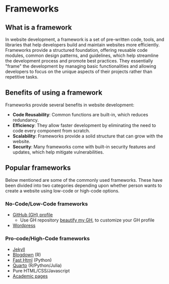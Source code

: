 # Frameworks

## What is a framework

In website development, a framework is a set of pre-written code, tools, and
libraries that help developers build and maintain websites more efficiently.
Frameworks provide a structured foundation, offering reusable code modules,
common design patterns, and guidelines, which help streamline the development
process and promote best practices. They essentially "frame" the development by
managing basic functionalities and allowing developers to focus on the unique
aspects of their projects rather than repetitive tasks.

## Benefits of using a framework

Frameworks provide several benefits in website development:

* **Code Reusability**: Common functions are built-in, which reduces redundancy.
* **Efficiency**: They allow faster development by eliminating the need to code
every component from scratch.
* **Scalability**: Frameworks provide a solid structure that can grow with the
website.
* **Security**: Many frameworks come with built-in security features and
updates, which help mitigate vulnerabilities.

## Popular frameworks

Below mentioned are some of the commonly used frameworks. These have been
divided into two categories depending upon whether person wants to create a
website using low-code or high-code options.

### No-Code/Low-Code frameworks

* [GitHub (GH) profile](https://docs.github.com/en/account-and-profile/setting-up-and-managing-your-github-profile/customizing-your-profile/about-your-profile)
  * Use GH repository [beautify my GH](<https://github.com/rzashakeri/beautify-github-profile>), to customize your GH profile
* [Wordpress](https://wordpress.com/support/five-step-website-setup/)

### Pro-code/High-Code frameworks

* [Jekyll](https://jekyllrb.com/)
* [Blogdown](https://bookdown.org/yihui/blogdown/) (R)
* [Fast Html](https://fastht.ml/) (Python)
* [Quarto](https://quarto.org/docs/gallery/#websites) (R/Python/Julia)
* Pure HTML/CSS/Javascript
* [Academic pages](<https://github.com/academicpages/academicpages.github.io>)
